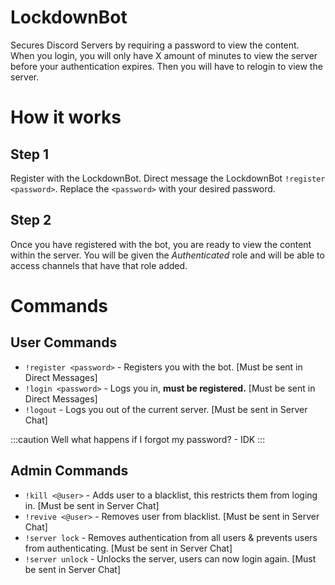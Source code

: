 # LockdownBot
Secures Discord Servers by requiring a password to view the content. When you login, you will only have X amount of minutes to view the server before your authentication expires. Then you will have to relogin to view the server.

# How it works

## Step 1
Register with the LockdownBot. Direct message the LockdownBot ``!register <password>``. Replace the ``<password>`` with your desired password. 

## Step 2
Once you have registered with the bot, you are ready to view the content within the server. You will be given the *Authenticated* role and will be able to access channels that have that role added.

# Commands

## User Commands
 - ``!register <password>`` - Registers you with the bot. [Must be sent in Direct Messages]
 - ``!login <password>`` - Logs you in, **must be registered.** [Must be sent in Direct Messages]
 - ``!logout`` - Logs you out of the current server. [Must be sent in Server Chat]

:::caution
Well what happens if I forgot my password? - IDK
:::

## Admin Commands
 - ``!kill <@user>`` - Adds user to a blacklist, this restricts them from loging in. [Must be sent in Server Chat]
 - ``!revive <@user>`` - Removes user from blacklist. [Must be sent in Server Chat]
 - ``!server lock`` - Removes authentication from all users & prevents users from authenticating. [Must be sent in Server Chat]
 - ``!server unlock`` - Unlocks the server, users can now login again. [Must be sent in Server Chat]
